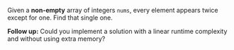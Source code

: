 Given a **non-empty** array of integers `nums`, every element appears twice except for one. Find that single one.

**Follow up:** Could you implement a solution with a linear runtime complexity and without using extra memory?